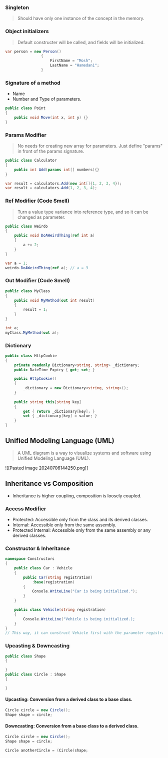 ### Singleton

> Should have only one instance of the concept in the memory.

### Object initializers

> Default constructer will be called, and fields will be initialized.

```c#
var person = new Person()
				{
					FirstName = "Mosh";
					LastName = "Hamedani";
				}
```

### Signature of a method

- Name 
- Number and Type of parameters.

```c#
public class Point
{
	public void Move(int x, int y) {}
}
```

### Params Modifier

> No needs for creating new array for parameters. Just define "params" in front of the params signature.

```c#
public class Calculator
{
	public int Add(params int[] numbers){}
}

var result = calculators.Add(new int[]{1, 2, 3, 4});
var result = calculators.Add(1, 2, 3, 4);
```

### Ref Modifier (Code Smell)

> Turn a value type variance into reference type, and so it can be changed as parameter.

```c#
public class Weirdo
{
	public void DoAWeirdThing(ref int a)
	{
		a += 2;
	}
}

var a = 1;
weirdo.DoAWeirdThing(ref a); // a = 3
```

### Out Modifier (Code Smell)

```c#
public class MyClass
{
	public void MyMethod(out int result)
	{
		result = 1;
	}
}

int a;
myClass.MyMethod(out a);
```

### Dictionary

```c#
public class HttpCookie
{
	private readonly Dictionary<string, string> _dictionary;
	public DateTime Expiry { get; set; }

	public HttpCookie()
	{
		_dictionary = new Dictionary<string, string>();
	}
	
	public string this[string key]
	{
		get { return _dictionary[key]; }
		set { _dictionary[key] = value; }
	} 
}
```


## Unified Modeling Language (UML)

>A UML diagram is a way to visualize systems and software using Unified Modeling Language (UML).

![[Pasted image 20240706144250.png]]

## Inheritance vs Composition

-  Inheritance is higher coupling, composition is loosely coupled.

### Access Modifier

- Protected: Accessible only from the class and its derived classes.
- Internal: Accessible only from the same assembly.
- Protected Internal: Accessible only from the same assembly or any derived classes.

### Constructor & Inheritance

```c#
namespace Constructors
{
	public class Car : Vehicle
	{
		public Car(string registration)
			:base(registration)
		{
			Console.WriteLine("Car is being initialized.");
		}
	}

	public class Vehicle(string registration)
	{
		Console.WriteLine("Vehicle is being initialized.);
	}
}
// This way, it can construct Vehicle first with the parameter registration, then construct Car with the parameter registration.
```

### Upcasting & Downcasting

```c#
public class Shape
{

}
public class Circle : Shape
{

}
```

#### Upcasting: Conversion from a derived class to a base class.

```c#
Circle circle = new Circle();
Shape shape = circle;
```

#### Downcasting: Conversion from a base class to a derived class.

```c#
Circle circle = new Circle();
Shape shape = circle;

Circle anotherCircle = (Circle)shape;
```

### 